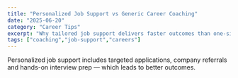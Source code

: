 ```yaml
---
title: "Personalized Job Support vs Generic Career Coaching"
date: "2025-06-20"
category: "Career Tips"
excerpt: "Why tailored job support delivers faster outcomes than one-size-fits-all coaching."
tags: ["coaching","job-support","careers"]
---
```


Personalized job support includes targeted applications, company referrals and hands-on interview prep — which leads to better outcomes.
